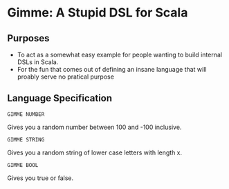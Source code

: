 # Gimme: A Stupid DSL for Scala

## Purposes

* To act as a somewhat easy example for people wanting to build internal DSLs in Scala.
* For the fun that comes out of defining an insane language that will proably serve no pratical purpose

## Language Specification

`GIMME NUMBER`

Gives you a random number between 100 and -100 inclusive.

`GIMME STRING`

Gives you a random string of lower case letters with length x.

`GIMME BOOL`

Gives you true or false.
